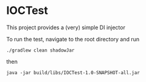 # IOCTest

This project provides a (very) simple DI injector

To run the test, navigate to the root directory and run

`./gradlew clean shadowJar`

then 

`java -jar build/libs/IOCTest-1.0-SNAPSHOT-all.jar`

